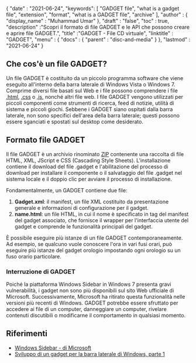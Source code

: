 {
  "date" : "2021-06-24",
  "keywords": [ "GADGET file", "what is a gadget file", "extension", "format", "what is a GADGET file", "archive" ],
  "author" : {
    "display_name" : "Muhammad Umar"
},
  "draft" : "false",
   "toc" : true,
  "description" :"Scopri il formato di file GADGET e le API che possono creare e aprire file GADGET.",
  "title" :"GADGET - File CD virtuale",
  "linktitle" : "GADGET",
  "menu" : {
    "docs" : {
      "parent" : "disc-and-media"
}
},
  "lastmod" : "2021-06-24"
}

## Che cos'è un file GADGET?

Un file GADGET è costituito da un piccolo programma software che viene eseguito all'interno della barra laterale di Windows Vista o Windows 7. Comprime diversi file basati sul Web e i file possono comprendere i file [.html](/it/web/html), [.css](/it/web/css) o [.js](/it/web/js/), nonché altri file web. I file GADGET vengono utilizzati per piccoli componenti come strumenti di ricerca, feed di notizie, utilità di sistema e piccoli giochi. Sebbene i GADGET siano ospitati dalla barra laterale, non sono specifici dell'area della barra laterale; questi possono essere sganciati e spostati sul desktop come desiderato.

## Formato file GADGET

Il file GADGET è un archivio rinominato [ZIP](/it/compression/zip/) contenente una raccolta di file HTML, XML, JScript e CSS (Cascading Style Sheets). L'installazione contiene il download del file .gadget e l'abilitazione del processo di download per installare il componente o il salvataggio del file .gadget nel sistema locale e il doppio clic per avviare il processo di installazione.

Fondamentalmente, un GADGET contiene due file:

1. **Gadget.xml**: il manifest, un file XML costituito da presentazione generale e informazioni di configurazione per il gadget.
2. **name.html**: un file HTML, in cui il nome è specificato in<name> tag del manifest del gadget associato, che fornisce il wrapper per l'interfaccia utente del gadget e comprende le funzionalità principali del gadget.

È possibile eseguire più istanze di un file GADGET contemporaneamente. Ad esempio, se qualcuno vuole conoscere l'ora in vari fusi orari, può eseguire più istanze del gadget orologio impostando ogni orologio su un fuso orario particolare.

### Interruzione di GADGET

Poiché la piattaforma Windows Sidebar in Windows 7 presenta gravi vulnerabilità, i gadget non sono più disponibili sul sito Web ufficiale di Microsoft. Successivamente, Microsoft ha ritirato questa funzionalità nelle versioni più recenti di Windows. GADGET potrebbe essere sfruttato per accedere ai file di un computer, danneggiare un computer, rivelare contenuti discutibili o modificarne il comportamento in qualsiasi momento.

## Riferimenti

* [Windows Sidebar - di Microsoft](https://docs.microsoft.com/en-us/previous-versions/windows/desktop/sidebar/-sidebar-entry)
* [Sviluppo di un gadget per la barra laterale di Windows, parte 1](https://docs.microsoft.com/en-us/previous-versions/windows/desktop/sidebar/-sidebar-overview-gdo)

